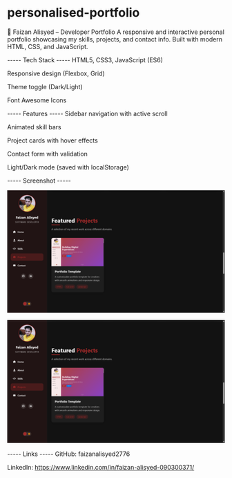 # personalised-portfolio
💼 Faizan Alisyed – Developer Portfolio
A responsive and interactive personal portfolio showcasing my skills, projects, and contact info. Built with modern HTML, CSS, and JavaScript.

 ----- Tech Stack -----
HTML5, CSS3, JavaScript (ES6)

Responsive design (Flexbox, Grid)

Theme toggle (Dark/Light)

Font Awesome Icons

 ----- Features -----
Sidebar navigation with active scroll

Animated skill bars

Project cards with hover effects

Contact form with validation

Light/Dark mode (saved with localStorage)

 ----- Screenshot -----

  ![Image Alt](https://github.com/faizanalisyed2776/personalised-portfolio/blob/ad0e70c62e0a682aff11f25d5b0520bd7c1f5db1/Screenshot%202025-06-23%20085910.png)
 
  
  ![Image Alt](https://github.com/faizanalisyed2776/personalised-portfolio/blob/ac41becef9ab3e17ceac90d636b34a573ccc75e0/Screenshot%202025-06-23%20085910.png)
 
 
 ----- Links -----
GitHub: faizanalisyed2776

LinkedIn: https://www.linkedin.com/in/faizan-alisyed-090300371/

